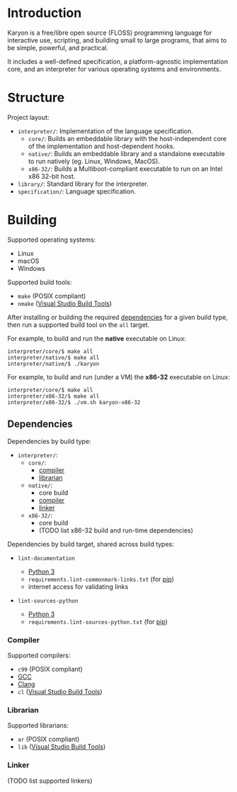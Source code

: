 # Introduction

Karyon is a free/libre open source (FLOSS) programming language for interactive use, scripting, and building small to large programs, that aims to be simple, powerful, and practical.

It includes a well-defined specification, a platform-agnostic implementation core, and an interpreter for various operating systems and environments.

# Structure

Project layout:

- `interpreter/`: Implementation of the language specification.
  - `core/`: Builds an embeddable library with the host-independent core of the implementation and host-dependent hooks.
  - `native/`: Builds an embeddable library and a standalone executable to run natively (eg. Linux, Windows, MacOS).
  - `x86-32/`: Builds a Multiboot-compliant executable to run on an Intel x86 32-bit host.
- `library/`: Standard library for the interpreter.
- `specification/`: Language specification.

# Building

Supported operating systems:

- Linux
- macOS
- Windows

Supported build tools:

- `make` (POSIX compliant)
- `nmake` ([Visual Studio Build Tools](https://www.visualstudio.com/thank-you-downloading-visual-studio/?sku=BuildTools))

After installing or building the required [dependencies](#dependencies) for a given build type, then run a supported build tool on the `all` target.

For example, to build and run the **native** executable on Linux:

```
interpreter/core/$ make all
interpreter/native/$ make all
interpreter/native/$ ./karyon
```

For example, to build and run (under a VM) the **x86-32** executable on Linux:

```
interpreter/core/$ make all
interpreter/x86-32/$ make all
interpreter/x86-32/$ ./vm.sh karyon-x86-32
```

## Dependencies

Dependencies by build type:

- `interpreter/`:
  - `core/`:
    - [compiler](#compiler)
    - [librarian](#librarian)
  - `native/`:
    - core build
    - [compiler](#compiler)
    - [linker](#linker)
  - `x86-32/`:
    - core build
    - (TODO list x86-32 build and run-time dependencies)

Dependencies by build target, shared across build types:

- `lint-documentation`
  - [Python 3](https://www.python.org/downloads/)
  - `requirements.lint-commonmark-links.txt` (for [pip](https://pip.pypa.io))
  - internet access for validating links

- `lint-sources-python`
  - [Python 3](https://www.python.org/downloads/)
  - `requirements.lint-sources-python.txt` (for [pip](https://pip.pypa.io))

### Compiler

Supported compilers:

- `c99` (POSIX compliant)
- [GCC](https://gcc.gnu.org)
- [Clang](https://clang.llvm.org)
- `cl` ([Visual Studio Build Tools](https://www.visualstudio.com/thank-you-downloading-visual-studio/?sku=BuildTools))

### Librarian

Supported librarians:

- `ar` (POSIX compliant)
- `lib` ([Visual Studio Build Tools](https://www.visualstudio.com/thank-you-downloading-visual-studio/?sku=BuildTools))

### Linker

(TODO list supported linkers)
